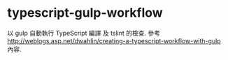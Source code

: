 # typescript-gulp-workflow

以 gulp 自動執行 TypeScript 編譯 及 tslint 的檢查.
參考 http://weblogs.asp.net/dwahlin/creating-a-typescript-workflow-with-gulp 內容.


